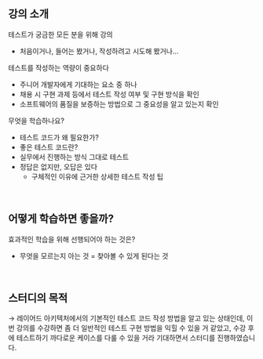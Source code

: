 
## 강의 소개

테스트가 궁금한 모든 분을 위해 강의
- 처음이거나, 들어는 봤거나, 작성하려고 시도해 봤거나...

테스트를 작성하는 역량이 중요하다
- 주니어 개발자에게 기대하는 요소 중 하나
- 채용 시 구현 과제 등에서 테스트 작성 여부 및 구현 방식을 확인
- 소프트웨어의 품질을 보증하는 방법으로 그 중요성을 알고 있는지 확인

무엇을 학습하나요?
- 테스트 코드가 왜 필요한가?
- 좋은 테스트 코드란?
- 실무에서 진행하는 방식 그대로 테스트
- 정답은 없지만, 오답은 있다
  - 구체적인 이유에 근거한 상세한 테스트 작성 팁

<br />

## 어떻게 학습하면 좋을까?

효과적인 학습을 위해 선행되어야 하는 것은?
- 무엇을 모르는지 아는 것 = 찾아볼 수 있게 된다는 것

<br />

## 스터디의 목적
→ 레이어드 아키텍처에서의 기본적인 테스트 코드 작성 방법을 알고 있는 상태인데, 이번 강의를 수강하면 좀 더 일반적인 테스트 구현 방법을 익힐 수 있을 거 같았고, 수강 후에 테스트하기 까다로운 케이스를 다룰 수 있을 거라 기대하면서 스터디를 진행하였습니다.